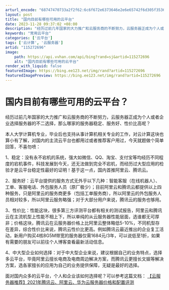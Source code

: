 ```yaml
---
arturl_encode: "68747470733a2f2f62:6c6f672e6373646e2e6e65742f6d305f35363536323736312f:61727469636c652f64657461696c732f313135323732363936"
layout: post
title: "国内目前有哪些可用的云平台"
date: 2023-11-28 09:37:02 +08:00
description: "经历过前几年国家的大力推广和云服务商的不断努力，云服务器正成为个人或者企业选择服务器"
keywords: "常用云平台"
categories: ['云平台']
tags: ['云计算', '云服务器']
artid: "115272696"
image:
    path: https://api.vvhan.com/api/bing?rand=sj&artid=115272696
    alt: "国内目前有哪些可用的云平台"
render_with_liquid: false
featuredImage: https://bing.ee123.net/img/rand?artid=115272696
featuredImagePreview: https://bing.ee123.net/img/rand?artid=115272696
---
```


# 国内目前有哪些可用的云平台？

经历过前几年国家的大力推广和云服务商的不断努力，云服务器正成为个人或者企业选择服务器的不二选择，那么哪家的服务器稳定、服务好、性价比高呢？

本人大学计算机专业，毕业后也支持从事计算机相关专业的工作，对云计算这块也算小有了解，对国内的主流云平台也都用过或者推荐客户用过，今天就题做个简单回答，不喜勿喷：

1、稳定：没有永不宕机的系统，强大如微信、QQ、淘宝、支付宝等均经历不同程度的宕机事件，科技发展到今天，还无法做到完全不宕机，而经历过大型应用的检验才是云平台稳定性最好的证明！基于这一点，国内首推阿里云、腾讯云。

2、服务好：云平台提供的服务方式无外乎以下几种：智能客服（在线机器人）、工单、客服电话、外包服务人员（原厂极少）；目前阿里云和腾讯云都提供以上四种服务，只是阿里云的服务商更多（包括工单服务商），所以阿里云的外包服务人员相对较多，所以阿里云服务略强；对于大部分用户来说，腾讯云的服务也够用。

3、性价比：性能这块，很多第三方评测平台都有相关的测试报告，阿里云和腾讯云在主流机型上性能不相上下，所以单纯的从云服务器性能层面，选谁都无可厚非；价格这块，腾讯云在云服务器价格上比阿里云整体略低5-10%，不同机型存在差异，综合性价比来说，腾讯云性价比更高。例如腾讯云最近推出的企业复工活动，新用户购买4核8G5M带宽的服务器仅需1684元/3年，可以说低至1折，如果有需要的朋友可以前往个人博客查看最新活动信息。

4、中大型企业如何选择：对于中大型企业来说，建议根据自己的业务特点，选择多云平台，毕竟阿里云擅长电商及电商周边解决方案，而腾讯云更擅长文娱等解决方案，选各家擅长的应用为自己的业务提供保障，无疑是最好的选择。

面对国内众多的云平台，个人和企业该如何选择呢？可以参考这篇文档：
[【云服务器推荐】2021年腾讯云、阿里云、华为云服务器价格和配置评测](http://www.aliyunbc.com/newsinfo/1254305.html)